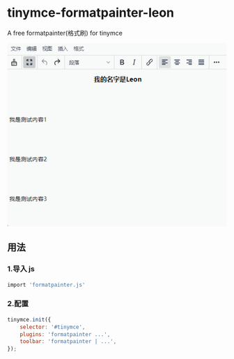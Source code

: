 # tinymce-formatpainter-leon

A free formatpainter(格式刷) for tinymce 

![example](./example.gif)

## 用法

### 1.导入 js

```bash
import 'formatpainter.js'
```

### 2.配置

```js
tinymce.init({
    selector: '#tinymce',
    plugins: 'formatpainter ...',
    toolbar: 'formatpainter | ...',
});
```
